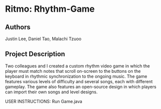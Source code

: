 Ritmo: Rhythm-Game
===

Authors
---
Justin Lee, Daniel Tao, Malachi Tzuoo

Project Description
---
Two colleagues and I created a custom rhythm video game in which the player must match notes that scroll on-screen to the buttons on the keyboard in rhythmic synchronization to the ongoing music. The game features various levels of difficulty and several songs, each with different gameplay. The game also features an open-source design in which players can import their own songs and level designs.

USER INSTRUCTIONS: Run Game.java
